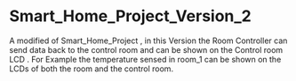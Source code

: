 # Smart_Home_Project_Version_2 
A modified of Smart_Home_Project , in this Version the Room Controller can send data back to the control room and can be shown on the Control room LCD .
For Example the temperature sensed in room_1 can be shown on the LCDs of both the room and the control room.
